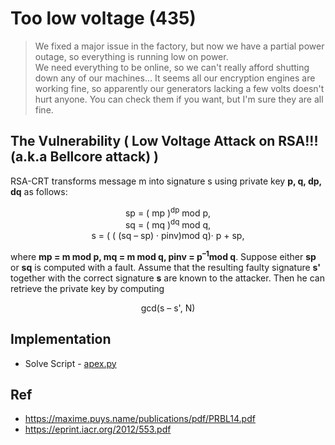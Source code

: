 # Too low voltage (435)
> We fixed a major issue in the factory, but now we have a partial power outage, so everything is running low on power. <br>
> We need everything to be online, so we can't really afford shutting down any of our machines... It seems all our encryption engines are  <br> 
> working fine, so apparently our generators lacking a few volts doesn't hurt anyone. You can check them if you want, but I'm sure they are all fine.

## The Vulnerability ( Low Voltage Attack on RSA!!! (a.k.a Bellcore attack) )
RSA-CRT transforms message m into signature s using private key **p, q, dp, dq** as follows:

<p align="center">
    sp = ( mp )<sup>dp</sup> mod p, <br>
    sq = ( mq )<sup>dq</sup> mod q, <br>
    s = ( ( (sq – sp) · pinv)mod q)· p + sp,
</p>

where **mp = m mod p, mq = m mod q, pinv = p<sup>–1</sup>mod q**. Suppose either  **sp**  or  **sq**  is computed with a fault. Assume that the resulting faulty 
signature  **s'**  together with the correct signature **s** are known to the attacker. Then he can retrieve the private key by computing 

<p align="center">
    gcd(s – s', N)
</p>

## Implementation
* Solve Script - [apex.py](apexx.py)

## Ref
* https://maxime.puys.name/publications/pdf/PRBL14.pdf
* https://eprint.iacr.org/2012/553.pdf

